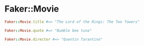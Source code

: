 # Faker::Movie

```ruby
Faker::Movie.title #=> "The Lord of the Rings: The Two Towers"

Faker::Movie.quote #=> "Bumble bee tuna"

Faker::Movie.director #=> "Quentin Tarantino"
```
